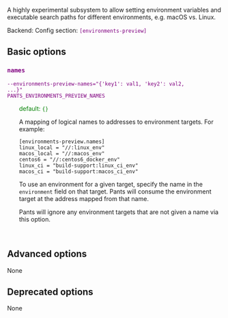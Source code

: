 
A highly experimental subsystem to allow setting environment variables and executable search paths for different environments, e.g. macOS vs. Linux.

Backend: <span style="color: purple"><code></code></span>
Config section: <span style="color: purple"><code>[environments-preview]</code></span>

## Basic options

<div style="color: purple">

### `names`

  <code>--environments-preview-names=&quot;{'key1': val1, 'key2': val2, ...}&quot;</code><br>
  <code>PANTS_ENVIRONMENTS_PREVIEW_NAMES</code><br>
</div>
<div style="padding-left: 2em;">
<span style="color: green">default: <code>{}</code></span>

<br>

A mapping of logical names to addresses to environment targets. For example:

    [environments-preview.names]
    linux_local = "//:linux_env"
    macos_local = "//:macos_env"
    centos6 = "//:centos6_docker_env"
    linux_ci = "build-support:linux_ci_env"
    macos_ci = "build-support:macos_ci_env"

To use an environment for a given target, specify the name in the `environment` field on that target. Pants will consume the environment target at the address mapped from that name.

Pants will ignore any environment targets that are not given a name via this option.
</div>
<br>


## Advanced options

None

## Deprecated options

None


